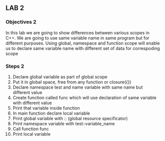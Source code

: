 ## LAB 2

### Objectives 2

In this lab we are going to show differences between various scopes in C++. We are going to use same variable name in same program but for different purposes. Using global, namespace and function scope will enable us to declare same variable name with different set of data for correspoding scope

### Steps 2

1. Declare global variable as part of global scope
1. Put it in global space, free from any function or closure({})
1. Declare namespace test and name variable with same name but different value
1. Create function called func which will use declaration of same variable with different value
1. Print that variable inside function
1. In main function declare local variable
1. Print global variable with :: (global resource specificator)
1. Print namespace variable with test::variable_name
1. Call function func
1. Print local variable
